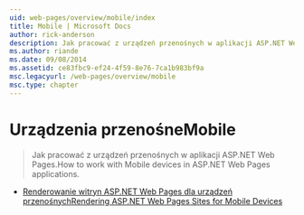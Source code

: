 ```yaml
---
uid: web-pages/overview/mobile/index
title: Mobile | Microsoft Docs
author: rick-anderson
description: Jak pracować z urządzeń przenośnych w aplikacji ASP.NET Web Pages.
ms.author: riande
ms.date: 09/08/2014
ms.assetid: ce83fbc9-ef24-4f59-8e76-7ca1b983bf9a
msc.legacyurl: /web-pages/overview/mobile
msc.type: chapter
---
```

<a name="mobile"></a><span data-ttu-id="0cd38-103">Urządzenia przenośne</span><span class="sxs-lookup"><span data-stu-id="0cd38-103">Mobile</span></span>
====================
> <span data-ttu-id="0cd38-104">Jak pracować z urządzeń przenośnych w aplikacji ASP.NET Web Pages.</span><span class="sxs-lookup"><span data-stu-id="0cd38-104">How to work with Mobile devices in ASP.NET Web Pages applications.</span></span>


- [<span data-ttu-id="0cd38-105">Renderowanie witryn ASP.NET Web Pages dla urządzeń przenośnych</span><span class="sxs-lookup"><span data-stu-id="0cd38-105">Rendering ASP.NET Web Pages Sites for Mobile Devices</span></span>](rendering-aspnet-web-pages-sites-for-mobile-devices.md)
